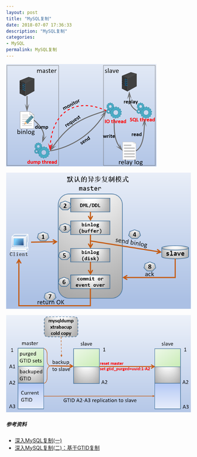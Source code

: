 ```yaml
---
layout: post
title: "MySQL复制"
date: 2018-07-07 17:36:33
description: "MySQL复制"
categories:
- MySQL
permalink: MySQL复制
---
```


![](/assets/img/MySQL复制.png)

![](/assets/img/MySQL异步复制.png)

![](/assets/img/MySQL全局事务ID复制.png)

##### 参考资料
* [深入MySQL复制(一)](https://www.cnblogs.com/f-ck-need-u/p/9155003.html)
* [深入MySQL复制(二)：基于GTID复制](https://www.cnblogs.com/f-ck-need-u/p/9164823.html)
